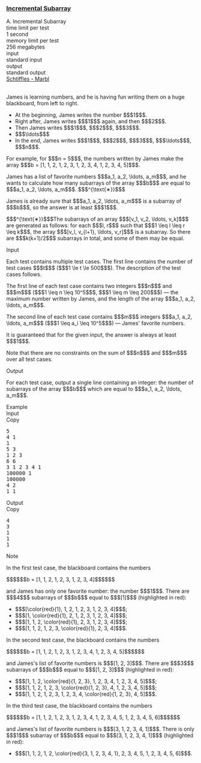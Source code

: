 <h3><a href="https://codeforces.com/contest/2151/problem/A" target="_blank" rel="noopener noreferrer">Incremental Subarray</a></h3>

<div class="header"><div class="title">A. Incremental Subarray</div><div class="time-limit"><div class="property-title">time limit per test</div>1 second</div><div class="memory-limit"><div class="property-title">memory limit per test</div>256 megabytes</div><div class="input-file input-standard"><div class="property-title">input</div>standard input</div><div class="output-file output-standard"><div class="property-title">output</div>standard output</div></div><div><div class="epigraph"><div class="epigraph-text"><span class="tex-font-style-it"><a href="https://soundcloud.com/schtiffles/marbl">Schtiffles - Marbl</a></span></div><div class="epigraph-source">⠀</div></div><p>James is learning numbers, and he is having fun writing them on a huge blackboard, from left to right.</p><ul> <li> At the beginning, James writes the number $$$1$$$. </li><li> Right after, James writes $$$1$$$ again, and then $$$2$$$. </li><li> Then James writes $$$1$$$, $$$2$$$, $$$3$$$. </li><li> $$$\ldots$$$ </li><li> In the end, James writes $$$1$$$, $$$2$$$, $$$3$$$, $$$\ldots$$$, $$$n$$$. </li></ul><p>For example, for $$$n = 5$$$, the numbers written by James make the array $$$b = [1, 1, 2, 1, 2, 3, 1, 2, 3, 4, 1, 2, 3, 4, 5]$$$.</p><p>James has a list of favorite numbers $$$a_1, a_2, \ldots, a_m$$$, and he wants to calculate how many subarrays of the array $$$b$$$ are equal to $$$a_1, a_2, \ldots, a_m$$$. $$$^{\text{∗}}$$$</p><p>James is already sure that $$$a_1, a_2, \ldots, a_m$$$ is a subarray of $$$b$$$, so the answer is at least $$$1$$$.</p><div class="statement-footnote"><p>$$$^{\text{∗}}$$$The subarrays of an array $$$[v_1, v_2, \ldots, v_k]$$$ are generated as follows: for each $$$l, r$$$ such that $$$1 \leq l \leq r \leq k$$$, the array $$$[v_l, v_{l+1}, \ldots, v_r]$$$ is a subarray. So there are $$$k(k+1)/2$$$ subarrays in total, and some of them may be equal.</p></div></div><div class="input-specification"><div class="section-title">Input</div><p>Each test contains multiple test cases. The first line contains the number of test cases $$$t$$$ ($$$1 \le t \le 500$$$). The description of the test cases follows. </p><p>The first line of each test case contains two integers $$$n$$$ and $$$m$$$ ($$$1 \leq n \leq 10^5$$$, $$$1 \leq m \leq 200$$$) — the maximum number written by James, and the length of the array $$$a_1, a_2, \ldots, a_m$$$.</p><p>The second line of each test case contains $$$m$$$ integers $$$a_1, a_2, \ldots, a_m$$$ ($$$1 \leq a_i \leq 10^5$$$) — James' favorite numbers.</p><p>It is guaranteed that for the given input, the answer is always at least $$$1$$$.</p><p>Note that there are no constraints on the sum of $$$n$$$ and $$$m$$$ over all test cases.</p></div><div class="output-specification"><div class="section-title">Output</div><p>For each test case, output a single line containing an integer: the number of subarrays of the array $$$b$$$ which are equal to $$$a_1, a_2, \ldots, a_m$$$.</p></div><div class="sample-tests"><div class="section-title">Example</div><div class="sample-test"><div class="input"><div class="title">Input<div title="Copy" data-clipboard-target="#id00650947461888736" id="id0015259454545025564" class="input-output-copier">Copy</div></div><pre id="id00650947461888736"><div class="test-example-line test-example-line-even test-example-line-0">5</div><div class="test-example-line test-example-line-odd test-example-line-1">4 1</div><div class="test-example-line test-example-line-odd test-example-line-1">1</div><div class="test-example-line test-example-line-even test-example-line-2">5 3</div><div class="test-example-line test-example-line-even test-example-line-2">1 2 3</div><div class="test-example-line test-example-line-odd test-example-line-3">6 6</div><div class="test-example-line test-example-line-odd test-example-line-3">3 1 2 3 4 1</div><div class="test-example-line test-example-line-even test-example-line-4">100000 1</div><div class="test-example-line test-example-line-even test-example-line-4">100000</div><div class="test-example-line test-example-line-odd test-example-line-5">4 2</div><div class="test-example-line test-example-line-odd test-example-line-5">1 1</div></pre></div><div class="output"><div class="title">Output<div title="Copy" data-clipboard-target="#id0020484050631827833" id="id005359760049426702" class="input-output-copier">Copy</div></div><pre id="id0020484050631827833"><div class="test-example-line test-example-line-odd test-example-line-1">4</div><div class="test-example-line test-example-line-even test-example-line-2">3</div><div class="test-example-line test-example-line-odd test-example-line-3">1</div><div class="test-example-line test-example-line-even test-example-line-4">1</div><div class="test-example-line test-example-line-odd test-example-line-5">1</div></pre></div></div></div><div class="note"><div class="section-title">Note</div><p>In the first test case, the blackboard contains the numbers</p><p>$$$$$$b = [1, 1, 2, 1, 2, 3, 1, 2, 3, 4]$$$$$$</p><p>and James has only one favorite number: the number $$$1$$$. There are $$$4$$$ subarrays of $$$b$$$ equal to $$$[1]$$$ (highlighted in red):</p><ul> <li> $$$[\color{red}{1}, 1, 2, 1, 2, 3, 1, 2, 3, 4]$$$; </li><li> $$$[1, \color{red}{1}, 2, 1, 2, 3, 1, 2, 3, 4]$$$; </li><li> $$$[1, 1, 2, \color{red}{1}, 2, 3, 1, 2, 3, 4]$$$; </li><li> $$$[1, 1, 2, 1, 2, 3, \color{red}{1}, 2, 3, 4]$$$. </li></ul><p>In the second test case, the blackboard contains the numbers</p><p>$$$$$$b = [1, 1, 2, 1, 2, 3, 1, 2, 3, 4, 1, 2, 3, 4, 5]$$$$$$</p><p>and James's list of favorite numbers is $$$[1, 2, 3]$$$. There are $$$3$$$ subarrays of $$$b$$$ equal to $$$[1, 2, 3]$$$ (highlighted in red):</p><ul> <li> $$$[1, 1, 2, \color{red}{1, 2, 3}, 1, 2, 3, 4, 1, 2, 3, 4, 5]$$$; </li><li> $$$[1, 1, 2, 1, 2, 3, \color{red}{1, 2, 3}, 4, 1, 2, 3, 4, 5]$$$; </li><li> $$$[1, 1, 2, 1, 2, 3, 1, 2, 3, 4, \color{red}{1, 2, 3}, 4, 5]$$$. </li></ul><p>In the third test case, the blackboard contains the numbers</p><p>$$$$$$b = [1, 1, 2, 1, 2, 3, 1, 2, 3, 4, 1, 2, 3, 4, 5, 1, 2, 3, 4, 5, 6]$$$$$$</p><p>and James's list of favorite numbers is $$$[3, 1, 2, 3, 4, 1]$$$. There is only $$$1$$$ subarray of $$$b$$$ equal to $$$[3, 1, 2, 3, 4, 1]$$$ (highlighted in red):</p><ul> <li> $$$[1, 1, 2, 1, 2, \color{red}{3, 1, 2, 3, 4, 1}, 2, 3, 4, 5, 1, 2, 3, 4, 5, 6]$$$. </li></ul></div>